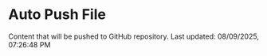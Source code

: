 # Auto Push File

Content that will be pushed to GitHub repository.
Last updated: 08/09/2025, 07:26:48 PM